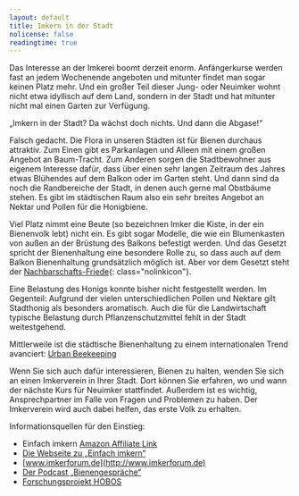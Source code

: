 ```yaml
---
layout: default
title: Imkern in der Stadt
nolicense: false
readingtime: true
---
```


Das Interesse an der Imkerei boomt derzeit enorm. Anfängerkurse werden fast an jedem Wochenende angeboten und mitunter findet man sogar keinen Platz mehr. Und ein großer Teil dieser Jung- oder Neuimker wohnt nicht etwa idyllisch auf dem Land, sondern in der Stadt und hat mitunter nicht mal einen Garten zur Verfügung.

„Imkern in der Stadt? Da wächst doch nichts. Und dann die Abgase!“

Falsch gedacht. Die Flora in unseren Städten ist für Bienen durchaus attraktiv. Zum Einen gibt es Parkanlagen und Alleen mit einem großen Angebot an Baum-Tracht. Zum Anderen sorgen die Stadtbewohner aus eigenem Interesse dafür, dass über einen sehr langen Zeitraum des Jahres etwas Blühendes auf dem Balkon oder im Garten steht. Und dann sind da noch die Randbereiche der Stadt, in denen auch gerne mal Obstbäume stehen. Es gibt im städtischen Raum also ein sehr breites Angebot an Nektar und Pollen für die Honigbiene.

Viel Platz nimmt eine Beute (so bezeichnen Imker die Kiste, in der ein Bienenvolk lebt) nicht ein. Es gibt sogar Modelle, die wie ein Blumenkasten von außen an der Brüstung des Balkons befestigt werden. Und das Gesetzt spricht der Bienenhaltung eine besondere Rolle zu, so dass auch auf dem Balkon Bienenhaltung grundsätzlich möglich ist. Aber vor dem Gesetzt steht der [Nachbarschafts-Friede](/content/informationen_fuer_nachbarn.html){: class="nolinkicon"}.

Eine Belastung des Honigs konnte bisher nicht festgestellt werden. Im Gegenteil: Aufgrund der vielen unterschiedlichen Pollen und Nektare gilt Stadthonig als besonders aromatisch. Auch die für die Landwirtschaft typische Belastung durch Pflanzenschutzmittel fehlt in der Stadt weitestgehend.

Mittlerweile ist die städtische Bienenhaltung zu einem internationalen Trend avanciert: [Urban Beekeeping](http://www.heise.de/tp/artikel/42/42308/1.html)

Wenn Sie sich auch dafür interessieren, Bienen zu halten, wenden Sie sich an einen Imkerverein in Ihrer Stadt. Dort können Sie erfahren, wo und wann der nächste Kurs für Neuimker stattfindet. Außerdem ist es wichtig, Ansprechpartner im Falle von Fragen und Problemen zu haben. Der Imkerverein wird auch dabei helfen, das erste Volk zu erhalten.

Informationsquellen für den Einstieg:

* Einfach imkern [Amazon Affiliate Link](http://www.amazon.de/dp/3980356868/?_encoding=UTF8&camp=1638&creative=6742&linkCode=ur2&site-redirect=de&tag=werstbiene-21)<img src="http://ir-de.amazon-adsystem.com/e/ir?t=werstbiene-21&l=ur2&o=3" width="1" height="1" border="0" alt="" style="border:none !important; margin:0px !important;" />
* [Die Webseite zu „Einfach imkern“](http://www.immelieb.de)
* [www.imkerforum.de](http://www.imkerforum.de)
* [Der Podcast „Bienengespräche“](http://www.bienenpodcast.at/)
* [Forschungsprojekt HOBOS](http://www.hobos.de/)
